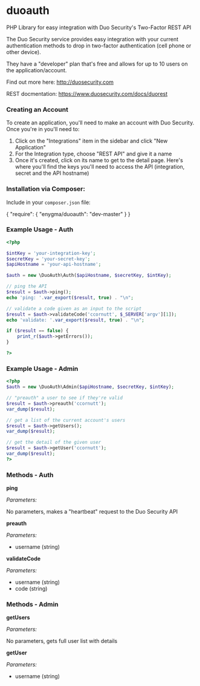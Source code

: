 duoauth
=======

PHP Library for easy integration with Duo Security's Two-Factor REST API

The Duo Security service provides easy integration with your current authentication methods
to drop in two-factor authentication (cell phone or other device).

They have a "developer" plan that's free and allows for up to 10 users on the application/account.

Find out more here: http://duosecurity.com

REST docmentation: https://www.duosecurity.com/docs/duorest

### Creating an Account

To create an application, you'll need to make an account with Duo Security. Once you're in
you'll need to:

1. Click on the "Integrations" item in the sidebar and click "New Application"
2. For the Integration type, choose "REST API" and give it a name
3. Once it's created, click on its name to get to the detail page. Here's where you'll find the keys
   you'll need to access the API (integration, secret and the API hostname)

### Installation via Composer:

Include in your `composer.json` file:

{
    "require": {
        "enygma/duoauth": "dev-master"
    }
}

### Example Usage - Auth

```php
<?php

$intKey = 'your-integration-key';
$secretKey = 'your-secret-key';
$apiHostname = 'your-api-hostname';

$auth = new \DuoAuth\Auth($apiHostname, $secretKey, $intKey);

// ping the API
$result = $auth->ping();
echo 'ping: '.var_export($result, true) . "\n";

// validate a code given as an input to the script
$result = $auth->validateCode('ccornutt', $_SERVER['argv'][1]);
echo 'validate: '.var_export($result, true) . "\n";

if ($result == false) {
    print_r($auth->getErrors());
}

?>
```

### Example Usage - Admin

```php
<?php
$auth = new \DuoAuth\Admin($apiHostname, $secretKey, $intKey);

// "preauth" a user to see if they're valid
$result = $auth->preauth('ccornutt'); 
var_dump($result);

// get a list of the current account's users
$result = $auth->getUsers();
var_dump($result);

// get the detail of the given user
$result = $auth->getUser('ccornutt');
var_dump($result);
?>
```

### Methods - Auth

**ping**

*Parameters:*

No parameters, makes a "heartbeat" request to the Duo Security API

**preauth**

*Parameters:*

- username (string)

**validateCode**

*Parameters:*

- username (string)
- code (string)

### Methods - Admin

**getUsers**

*Parameters:*

No parameters, gets full user list with details


**getUser**

*Parameters:*

- username (string)

